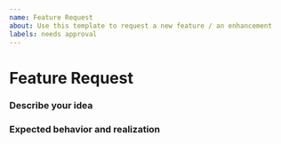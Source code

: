 ```yaml
---
name: Feature Request
about: Use this template to request a new feature / an enhancement
labels: needs approval
---
```


<!-- 
This is a template for requesting new features / enhancements. There is actually no special format required, but here are some hints how you could describe or help us better understand your idea.
-->

# Feature Request

### Describe your idea
<!-- 
Describe here your idea. Try to write your idea in a short and long version, so someone reading your short version understands what you are asking for and a contributor knows with the long version what exactly you want to have at the end. 
-->


### Expected behavior and realization
<!-- Add here the expected behavior with optional screenshots or sketches that helps to understand how it could be roughly implemented. -->
